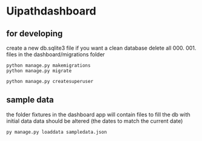 # Uipathdashboard


## for developing
create a new db.sqlite3 file if you want a clean database
delete all 000. 001. files in the dashboard/migrations folder

```
python manage.py makemigrations
python manage.py migrate

python manage.py createsuperuser
```





## sample data 
the folder fixtures in the dashboard app will contain files to fill the db with initial data
data should be altered (the dates to match the current date)

```
py manage.py loaddata sampledata.json
```


